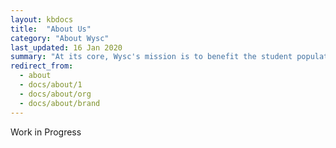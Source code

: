 ```yaml
---
layout: kbdocs
title:  "About Us"
category: "About Wysc"
last_updated: 16 Jan 2020
summary: "At its core, Wysc's mission is to benefit the student population at large."
redirect_from:
  - about
  - docs/about/1
  - docs/about/org
  - docs/about/brand
---
```


Work in Progress